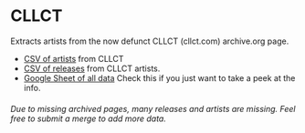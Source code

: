 # CLLCT
Extracts artists from the now defunct CLLCT (cllct.com) archive.org page.

* [CSV of artists](artists.csv) from CLLCT
* [CSV of releases](releases.csv) from CLLCT artists.
* [Google Sheet of all data](https://docs.google.com/a/samwhat.com/spreadsheets/d/e/2PACX-1vTNXASYqoR-kPrATGoRF5cI8M8gkNwb8gR5fCgtQCeFH4y3qz28OuVo4me4aWoBgPSmKJQujQ6cYPiD/pubhtml) Check this if you just want to take a peek at the info.

###### Due to missing archived pages, many releases and artists are missing. Feel free to submit a merge to add more data.
